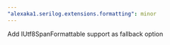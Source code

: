 ```yaml
---
"alexaka1.serilog.extensions.formatting": minor
---
```


Add IUtf8SpanFormattable support as fallback option
